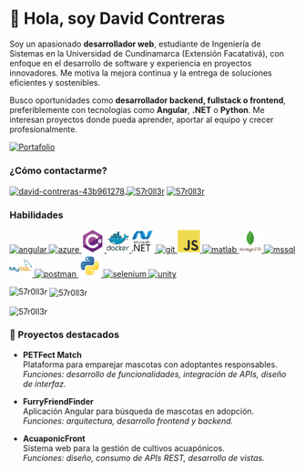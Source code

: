 # 👋 Hola, soy David Contreras

Soy un apasionado <b>desarrollador web</b>, estudiante de Ingeniería de Sistemas en la Universidad de Cundinamarca (Extensión Facatativá), con enfoque en el desarrollo de software y experiencia en proyectos innovadores. Me motiva la mejora continua y la entrega de soluciones eficientes y sostenibles.

Busco oportunidades como <b>desarrollador backend, fullstack o frontend</b>, preferiblemente con tecnologías como **Angular**, <b>.NET</b> o <b>Python</b>. Me interesan proyectos donde pueda aprender, aportar al equipo y crecer profesionalmente.

[![Portafolio](https://img.shields.io/badge/Portafolio-02383C?style=for-the-badge&logo=microsoft-outlook&logoColor=white)](https://57r0ll3r.github.io/portafolio/)

<h3 align="left"> 
¿Cómo contactarme?
</h3>
<p align="left">

<a href="https://linkedin.com/in/david-contreras-43b961278" target="blank">
<img align="center" src="https://raw.githubusercontent.com/rahuldkjain/github-profile-readme-generator/master/src/images/icons/Social/linked-in-alt.svg" alt="david-contreras-43b961278" height="30" width="40" />
</a>
<a href="https://www.hackerrank.com/57r0ll3r" target="blank"><img align="center" src="https://raw.githubusercontent.com/rahuldkjain/github-profile-readme-generator/master/src/images/icons/Social/hackerrank.svg" alt="57r0ll3r" height="30" width="40" /></a>
<a href="https://codeforces.com/profile/57r0ll3r" target="blank"><img align="center" src="https://raw.githubusercontent.com/rahuldkjain/github-profile-readme-generator/master/src/images/icons/Social/codeforces.svg" alt="57r0ll3r" height="30" width="40" /></a>
</p>

<h3 align="left"><b>Habilidades</b></h3>
<p align="left"> <a href="https://angular.io" target="_blank" rel="noreferrer"> <img src="https://angular.io/assets/images/logos/angular/angular.svg" alt="angular" width="40" height="40"/> </a> <a href="https://azure.microsoft.com/en-in/" target="_blank" rel="noreferrer"> <img src="https://www.vectorlogo.zone/logos/microsoft_azure/microsoft_azure-icon.svg" alt="azure" width="40" height="40"/> </a> <a href="https://www.w3schools.com/cs/" target="_blank" rel="noreferrer"> <img src="https://raw.githubusercontent.com/devicons/devicon/master/icons/csharp/csharp-original.svg" alt="csharp" width="40" height="40"/> </a> <a href="https://www.docker.com/" target="_blank" rel="noreferrer"> <img src="https://raw.githubusercontent.com/devicons/devicon/master/icons/docker/docker-original-wordmark.svg" alt="docker" width="40" height="40"/> </a> <a href="https://dotnet.microsoft.com/" target="_blank" rel="noreferrer"> <img src="https://raw.githubusercontent.com/devicons/devicon/master/icons/dot-net/dot-net-original-wordmark.svg" alt="dotnet" width="40" height="40"/> </a> <a href="https://git-scm.com/" target="_blank" rel="noreferrer"> <img src="https://www.vectorlogo.zone/logos/git-scm/git-scm-icon.svg" alt="git" width="40" height="40"/> </a> <a href="https://developer.mozilla.org/en-US/docs/Web/JavaScript" target="_blank" rel="noreferrer"> <img src="https://raw.githubusercontent.com/devicons/devicon/master/icons/javascript/javascript-original.svg" alt="javascript" width="40" height="40"/> </a> <a href="https://www.mathworks.com/" target="_blank" rel="noreferrer"> <img src="https://upload.wikimedia.org/wikipedia/commons/2/21/Matlab_Logo.png" alt="matlab" width="40" height="40"/> </a> <a href="https://www.mongodb.com/" target="_blank" rel="noreferrer"> <img src="https://raw.githubusercontent.com/devicons/devicon/master/icons/mongodb/mongodb-original-wordmark.svg" alt="mongodb" width="40" height="40"/> </a> <a href="https://www.microsoft.com/en-us/sql-server" target="_blank" rel="noreferrer"> <img src="https://www.svgrepo.com/show/303229/microsoft-sql-server-logo.svg" alt="mssql" width="40" height="40"/> </a> <a href="https://www.mysql.com/" target="_blank" rel="noreferrer"> <img src="https://raw.githubusercontent.com/devicons/devicon/master/icons/mysql/mysql-original-wordmark.svg" alt="mysql" width="40" height="40"/> </a> <a href="https://postman.com" target="_blank" rel="noreferrer"> <img src="https://www.vectorlogo.zone/logos/getpostman/getpostman-icon.svg" alt="postman" width="40" height="40"/> </a> <a href="https://www.python.org" target="_blank" rel="noreferrer"> <img src="https://raw.githubusercontent.com/devicons/devicon/master/icons/python/python-original.svg" alt="python" width="40" height="40"/> </a> <a href="https://www.selenium.dev" target="_blank" rel="noreferrer"> <img src="https://raw.githubusercontent.com/detain/svg-logos/780f25886640cef088af994181646db2f6b1a3f8/svg/selenium-logo.svg" alt="selenium" width="40" height="40"/> </a> <a href="https://unity.com/" target="_blank" rel="noreferrer"> <img src="https://www.vectorlogo.zone/logos/unity3d/unity3d-icon.svg" alt="unity" width="40" height="40"/> </a> </p>

<p><img align="left" src="https://github-readme-stats.vercel.app/api/top-langs?username=57r0ll3r&show_icons=true&locale=en&layout=compact" alt="57r0ll3r" /></p>

<p>&nbsp;<img align="center" src="https://github-readme-stats.vercel.app/api?username=57r0ll3r&show_icons=true&locale=en" alt="57r0ll3r" /></p>

<p><img align="center" src="https://github-readme-streak-stats.herokuapp.com/?user=57r0ll3r&" alt="57r0ll3r" /></p>


### 🚀 Proyectos destacados

- **PETFect Match**  
  Plataforma para emparejar mascotas con adoptantes responsables.  
  _Funciones: desarrollo de funcionalidades, integración de APIs, diseño de interfaz._

- **FurryFriendFinder**  
  Aplicación Angular para búsqueda de mascotas en adopción.  
  _Funciones: arquitectura, desarrollo frontend y backend._

- **AcuaponicFront**  
  Sistema web para la gestión de cultivos acuapónicos.  
  _Funciones: diseño, consumo de APIs REST, desarrollo de vistas._
